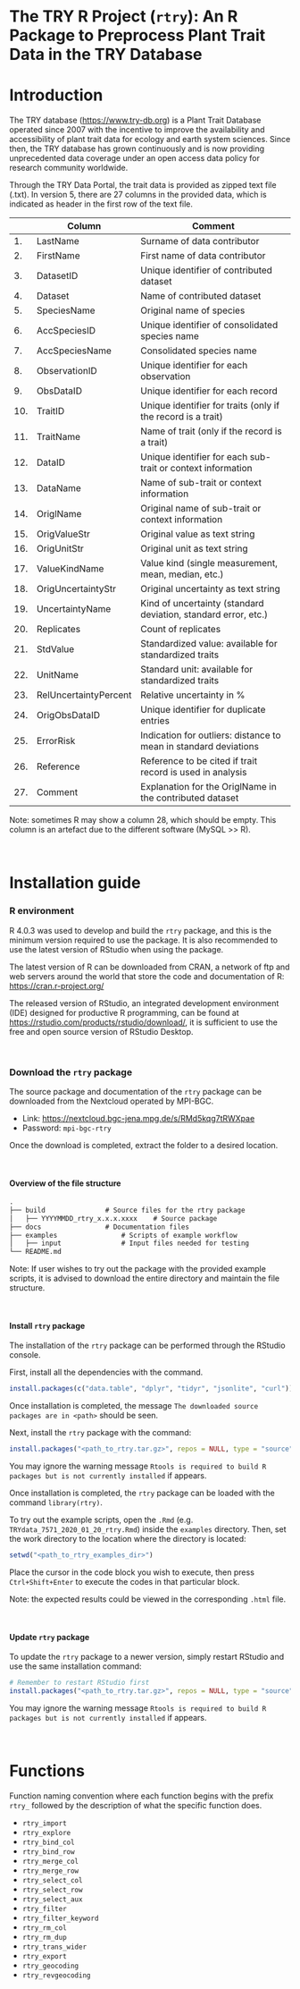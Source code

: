 # The TRY R Project (`rtry`): An R Package to Preprocess Plant Trait Data in the TRY Database

# <a name="introduction">Introduction

The TRY database (https://www.try-db.org) is a Plant Trait Database operated since 2007 with the incentive to improve the availability and accessibility of plant trait data for ecology and earth system sciences. Since then, the TRY database has grown continuously and is now providing unprecedented data coverage under an open access data policy for research community worldwide.

Through the TRY Data Portal, the trait data is provided as zipped text file (.txt). In version 5, there are 27 columns in the provided data, which is indicated as header in the first row of the text file.


|      | Column                | Comment                                                      |
| ---- | --------------------- | ------------------------------------------------------------ |
| 1.   | LastName              | Surname of data contributor                                  |
| 2.   | FirstName             | First name of data contributor                               |
| 3.   | DatasetID             | Unique identifier of contributed dataset                     |
| 4.   | Dataset               | Name of contributed dataset                                  |
| 5.   | SpeciesName           | Original name of species                                     |
| 6.   | AccSpeciesID          | Unique identifier of consolidated species name               |
| 7.   | AccSpeciesName        | Consolidated species name                                    |
| 8.   | ObservationID         | Unique identifier for each observation                       |
| 9.   | ObsDataID             | Unique identifier for each record                            |
| 10.  | TraitID               | Unique identifier for traits (only if the record is a trait) |
| 11.  | TraitName             | Name of trait (only if the record is a trait)                |
| 12.  | DataID                | Unique identifier for each sub-trait or context information  |
| 13.  | DataName              | Name of sub-trait or context information                     |
| 14.  | OriglName             | Original name of sub-trait or context information            |
| 15.  | OrigValueStr          | Original value as text string                                |
| 16.  | OrigUnitStr           | Original unit as text string                                 |
| 17.  | ValueKindName         | Value kind (single measurement, mean, median, etc.)          |
| 18.  | OrigUncertaintyStr    | Original uncertainty as text string                          |
| 19.  | UncertaintyName       | Kind of uncertainty (standard deviation, standard error, etc.) |
| 20.  | Replicates            | Count of replicates                                          |
| 21.  | StdValue              | Standardized value: available for standardized traits        |
| 22.  | UnitName              | Standard unit: available for standardized traits             |
| 23.  | RelUncertaintyPercent | Relative uncertainty in %                                    |
| 24.  | OrigObsDataID         | Unique identifier for duplicate entries                      |
| 25.  | ErrorRisk             | Indication for outliers: distance to mean in standard deviations |
| 26.  | Reference             | Reference to be cited if trait record is used in analysis    |
| 27.  | Comment               | Explanation for the OriglName in the contributed dataset     |

Note: sometimes R may show a column 28, which should be empty. This column is an artefact due to the different software (MySQL >> R).

<br>

# <a name="installation">Installation guide

### R environment

R 4.0.3 was used to develop and build the `rtry` package, and this is the minimum version required to use the package. It is also recommended to use the latest version of RStudio when using the package.

The latest version of R can be downloaded from CRAN, a network of ftp and web servers around the world that store the code and documentation of R: https://cran.r-project.org/

The released version of RStudio, an integrated development environment (IDE) designed for productive R programming, can be found at https://rstudio.com/products/rstudio/download/, it is sufficient to use the free and open source version of RStudio Desktop.

<br>

### Download the `rtry` package

The source package and documentation of the `rtry` package can be downloaded from the Nextcloud operated by MPI-BGC.

- Link: https://nextcloud.bgc-jena.mpg.de/s/RMd5kqg7tRWXpae
- Password: `mpi-bgc-rtry`

Once the download is completed, extract the folder to a desired location.

<br>

#### Overview of the file structure

```markdown
.
├── build				# Source files for the rtry package
│   ├── YYYYMMDD_rtry_x.x.x.xxxx	# Source package
├── docs				# Documentation files
├── examples				# Scripts of example workflow
│   ├── input				# Input files needed for testing
└── README.md
```

Note: If user wishes to try out the package with the provided example scripts, it is advised to download the entire directory and maintain the file structure.

<br>

#### Install `rtry` package

The installation of the `rtry` package can be performed through the RStudio console.

First, install all the dependencies with the command.

```R
install.packages(c("data.table", "dplyr", "tidyr", "jsonlite", "curl"))
```

Once installation is completed, the message `The downloaded source packages are in <path>` should be seen.




Next, install the `rtry` package with the command:

```R
install.packages("<path_to_rtry.tar.gz>", repos = NULL, type = "source")
```

You may ignore the warning message `Rtools is required to build R packages but is not currently installed` if appears.



Once installation is completed, the `rtry` package can be loaded with the command `library(rtry)`.


To try out the example scripts, open the `.Rmd` (e.g. `TRYdata_7571_2020_01_20_rtry.Rmd`) inside the `examples` directory. Then, set the work directory to the location where the directory is located:

```R
setwd("<path_to_rtry_examples_dir>")
```

Place the cursor in the code block you wish to execute, then press `Ctrl+Shift+Enter` to execute the codes in that particular block.

Note: the expected results could be viewed in the corresponding `.html` file.

<br>

#### Update `rtry` package

To update the `rtry` package to a newer version, simply restart RStudio and use the same installation command:

```R
# Remember to restart RStudio first
install.packages("<path_to_rtry.tar.gz>", repos = NULL, type = "source")
```

You may ignore the warning message `Rtools is required to build R packages but is not currently installed` if appears.

<br>

# <a name="functions">Functions

Function naming convention where each function begins with the prefix ```rtry_``` followed by the description of what the specific function does.

- `rtry_import`
- `rtry_explore`
- `rtry_bind_col`
- `rtry_bind_row`
- `rtry_merge_col`
- `rtry_merge_row`
- `rtry_select_col`
- `rtry_select_row`
- `rtry_select_aux`
- `rtry_filter`
- `rtry_filter_keyword`
- `rtry_rm_col`
- `rtry_rm_dup`
- `rtry_trans_wider`
- `rtry_export`
- `rtry_geocoding`
- `rtry_revgeocoding`
